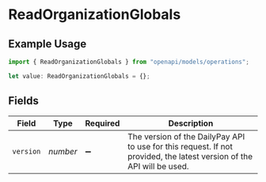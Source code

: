 # ReadOrganizationGlobals

## Example Usage

```typescript
import { ReadOrganizationGlobals } from "openapi/models/operations";

let value: ReadOrganizationGlobals = {};
```

## Fields

| Field                                                                                                                  | Type                                                                                                                   | Required                                                                                                               | Description                                                                                                            |
| ---------------------------------------------------------------------------------------------------------------------- | ---------------------------------------------------------------------------------------------------------------------- | ---------------------------------------------------------------------------------------------------------------------- | ---------------------------------------------------------------------------------------------------------------------- |
| `version`                                                                                                              | *number*                                                                                                               | :heavy_minus_sign:                                                                                                     | The version of the DailyPay API to use for this request. If not provided, the latest version of the API will be used.<br/> |